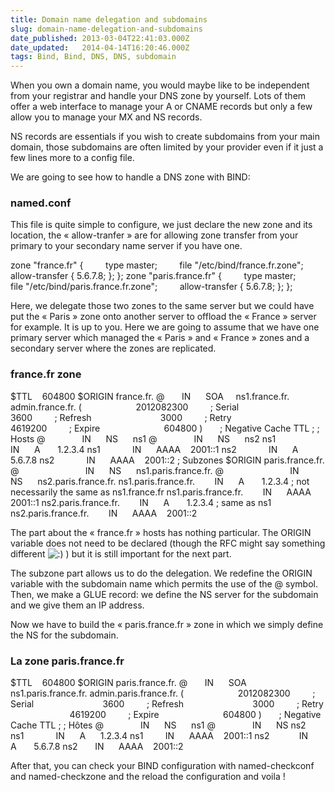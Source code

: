 ```yaml
---
title: Domain name delegation and subdomains
slug: domain-name-delegation-and-subdomains
date_published: 2013-03-04T22:41:03.000Z
date_updated:   2014-04-14T16:20:46.000Z
tags: Bind, Bind, DNS, DNS, subdomain
---
```



When you own a domain name, you would maybe like to be independent from your registrar and handle your DNS zone by yourself. Lots of them offer a web interface to manage your A or CNAME records but only a few allow you to manage your MX and NS records.

NS records are essentials if you wish to create subdomains from your main domain, those subdomains are often limited by your provider even if it just a few lines more to a config file.

We are going to see how to handle a DNS zone with BIND:

### **named.conf**

This file is quite simple to configure, we just declare the new zone and its location, the « allow-tranfer » are for allowing zone transfer from your primary to your secondary name server if you have one.

zone "france.fr" {         type master;         file "/etc/bind/france.fr.zone";         allow-transfer { 5.6.7.8; }; }; zone "paris.france.fr" {         type master;         file "/etc/bind/paris.france.fr.zone";         allow-transfer { 5.6.7.8; }; };

Here, we delegate those two zones to the same server but we could have put the « Paris » zone onto another server to offload the « France » server for example. It is up to you. Here we are going to assume that we have one primary server which managed the « Paris » and « France » zones and a secondary server where the zones are replicated.

### **france.fr zone**

$TTL    604800 $ORIGIN france.fr. @       IN      SOA     ns1.france.fr. admin.france.fr. (                      2012082300         ; Serial                            3600         ; Refresh                            3000         ; Retry                         4619200         ; Expire                          604800 )       ; Negative Cache TTL ; ; Hosts @               IN      NS      ns1 @               IN      NS      ns2 ns1             IN      A       1.2.3.4 ns1             IN      AAAA    2001::1 ns2             IN      A       5.6.7.8 ns2             IN      AAAA    2001::2 ; Subzones $ORIGIN paris.france.fr. @                           IN      NS      ns1.paris.france.fr. @                           IN      NS      ns2.paris.france.fr. ns1.paris.france.fr.        IN      A       1.2.3.4 ; not necessarily the same as ns1.france.fr ns1.paris.france.fr.        IN      AAAA    2001::1 ns2.paris.france.fr.        IN      A       1.2.3.4 ; same as ns1 ns2.paris.france.fr.        IN      AAAA    2001::2

The part about the « france.fr » hosts has nothing particular. The ORIGIN variable does not need to be declared (though the RFC might say something different ![:)](http://blog.vsense.fr/wp-includes/images/smilies/simple-smile.png) ) but it is still important for the next part.

The subzone part allows us to do the delegation. We redefine the ORIGIN variable with the subdomain name which permits the use of the @ symbol. Then, we make a GLUE record: we define the NS server for the subdomain and we give them an IP address.

Now we have to build the « paris.france.fr » zone in which we simply define the NS for the subdomain.

### **La zone paris.france.fr**

$TTL    604800 $ORIGIN paris.france.fr. @       IN      SOA     ns1.paris.france.fr. admin.paris.france.fr. (                      2012082300         ; Serial                            3600         ; Refresh                            3000         ; Retry                         4619200         ; Expire                          604800 )       ; Negative Cache TTL ; ; Hôtes @               IN      NS      ns1 @               IN      NS ns2 ns1             IN      A      1.2.3.4 ns1         IN      AAAA    2001::1 ns2            IN      A       5.6.7.8 ns2       IN      AAAA    2001::2

After that, you can check your BIND configuration with named-checkconf and named-checkzone and the reload the configuration and voila !



